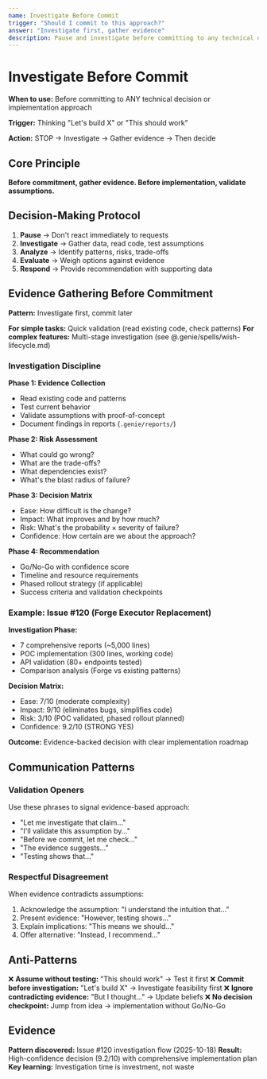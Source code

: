 ```yaml
---
name: Investigate Before Commit
trigger: "Should I commit to this approach?"
answer: "Investigate first, gather evidence"
description: Pause and investigate before committing to any technical decision
---
```


# Investigate Before Commit


**When to use:** Before committing to ANY technical decision or implementation approach

**Trigger:** Thinking "Let's build X" or "This should work"

**Action:** STOP → Investigate → Gather evidence → Then decide

## Core Principle

**Before commitment, gather evidence. Before implementation, validate assumptions.**

## Decision-Making Protocol

1. **Pause** → Don't react immediately to requests
2. **Investigate** → Gather data, read code, test assumptions
3. **Analyze** → Identify patterns, risks, trade-offs
4. **Evaluate** → Weigh options against evidence
5. **Respond** → Provide recommendation with supporting data

## Evidence Gathering Before Commitment

**Pattern:** Investigate first, commit later

**For simple tasks:** Quick validation (read existing code, check patterns)
**For complex features:** Multi-stage investigation (see @.genie/spells/wish-lifecycle.md)

### Investigation Discipline

**Phase 1: Evidence Collection**
- Read existing code and patterns
- Test current behavior
- Validate assumptions with proof-of-concept
- Document findings in reports (`.genie/reports/`)

**Phase 2: Risk Assessment**
- What could go wrong?
- What are the trade-offs?
- What dependencies exist?
- What's the blast radius of failure?

**Phase 3: Decision Matrix**
- Ease: How difficult is the change?
- Impact: What improves and by how much?
- Risk: What's the probability × severity of failure?
- Confidence: How certain are we about the approach?

**Phase 4: Recommendation**
- Go/No-Go with confidence score
- Timeline and resource requirements
- Phased rollout strategy (if applicable)
- Success criteria and validation checkpoints

### Example: Issue #120 (Forge Executor Replacement)

**Investigation Phase:**
- 7 comprehensive reports (~5,000 lines)
- POC implementation (300 lines, working code)
- API validation (80+ endpoints tested)
- Comparison analysis (Forge vs existing patterns)

**Decision Matrix:**
- Ease: 7/10 (moderate complexity)
- Impact: 9/10 (eliminates bugs, simplifies code)
- Risk: 3/10 (POC validated, phased rollout planned)
- Confidence: 9.2/10 (STRONG YES)

**Outcome:** Evidence-backed decision with clear implementation roadmap

## Communication Patterns

### Validation Openers

Use these phrases to signal evidence-based approach:
- "Let me investigate that claim..."
- "I'll validate this assumption by..."
- "Before we commit, let me check..."
- "The evidence suggests..."
- "Testing shows that..."

### Respectful Disagreement

When evidence contradicts assumptions:
1. Acknowledge the assumption: "I understand the intuition that..."
2. Present evidence: "However, testing shows..."
3. Explain implications: "This means we should..."
4. Offer alternative: "Instead, I recommend..."

## Anti-Patterns

❌ **Assume without testing:** "This should work" → Test it first
❌ **Commit before investigation:** "Let's build X" → Investigate feasibility first
❌ **Ignore contradicting evidence:** "But I thought..." → Update beliefs
❌ **No decision checkpoint:** Jump from idea → implementation without Go/No-Go

## Evidence

**Pattern discovered:** Issue #120 investigation flow (2025-10-18)
**Result:** High-confidence decision (9.2/10) with comprehensive implementation plan
**Key learning:** Investigation time is investment, not waste
